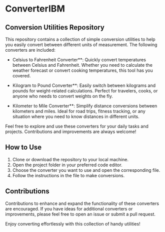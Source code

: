 # ConverterIBM

## Conversion Utilities Repository

This repository contains a collection of simple conversion utilities to help you easily convert between different units of measurement. The following converters are included:

- Celsius to Fahrenheit Converter**: Quickly convert temperatures between Celsius and Fahrenheit. Whether you need to calculate the weather forecast or convert cooking temperatures, this tool has you covered.

- Kilogram to Pound Converter**: Easily switch between kilograms and pounds for weight-related calculations. Perfect for travelers, cooks, or anyone who needs to convert weights on the fly.

- Kilometer to Mile Converter**: Simplify distance conversions between kilometers and miles. Ideal for road trips, fitness tracking, or any situation where you need to know distances in different units.

Feel free to explore and use these converters for your daily tasks and projects. Contributions and improvements are always welcome!

## How to Use

1. Clone or download the repository to your local machine.
2. Open the project folder in your preferred code editor.
3. Choose the converter you want to use and open the corresponding file.
4. Follow the instructions in the file to make conversions.

## Contributions

Contributions to enhance and expand the functionality of these converters are encouraged. If you have ideas for additional converters or improvements, please feel free to open an issue or submit a pull request.

Enjoy converting effortlessly with this collection of handy utilities!
